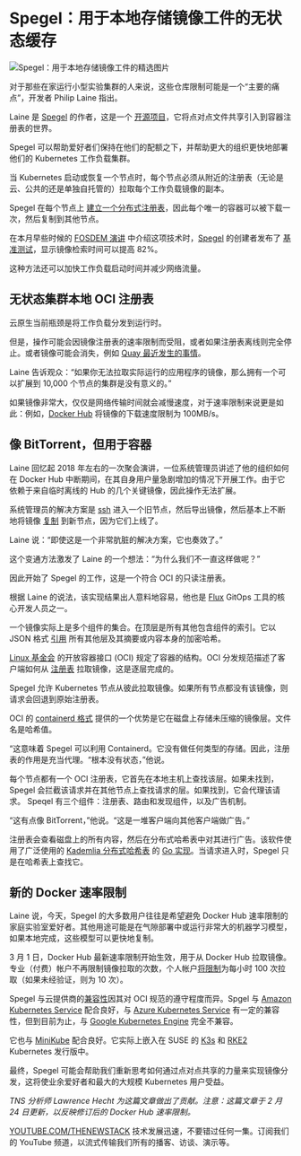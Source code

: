 # Spegel：用于本地存储镜像工件的无状态缓存

![Spegel：用于本地存储镜像工件的精选图片](https://cdn.thenewstack.io/media/2025/02/462544f1-spegel-1024x683.jpg)

对于那些在家运行小型实验集群的人来说，这些仓库限制可能是一个“主要的痛点”，开发者 Philip Laine 指出。

Laine 是 [Spegel](https://spegel.dev/) 的作者，这是一个 [开源项目](https://github.com/spegel-org/)，它将点对点文件共享引入到容器注册表的世界。

Spegel 可以帮助爱好者们保持在他们的配额之下，并帮助更大的组织更快地部署他们的 Kubernetes 工作负载集群。

当 Kubernetes 启动或恢复一个节点时，每个节点必须从附近的注册表（无论是云、公共的还是单独自托管的）拉取每个工作负载镜像的副本。

Spegel 在每个节点上 [建立一个分布式注册表](https://spegel.dev/docs/)，因此每个唯一的容器可以被下载一次，然后复制到其他节点。

在本月早些时候的 [FOSDEM 演讲](https://fosdem.org/2025/schedule/event/fosdem-2025-4934-cache-me-if-you-can-p2p-image-sharing-in-kubernetes-with-spegel/) 中介绍这项技术时，[Spegel](https://github.com/spegel-org/) 的创建者发布了 [基准测试](https://github.com/spegel-org/benchmark)，显示镜像检索时间可以提高 82%。

这种方法还可以加快工作负载启动时间并减少网络流量。

## 无状态集群本地 OCI 注册表

云原生当前瓶颈是将工作负载分发到运行时。

但是，操作可能会因镜像注册表的速率限制而受阻，或者如果注册表离线则完全停止。或者镜像可能会消失，例如 [Quay 最近发生的事情](https://www.redhat.com/en/blog/about-the-quay.io-outage-post-mortem)。

Laine 告诉观众：“如果你无法拉取实际运行的应用程序的镜像，那么拥有一个可以扩展到 10,000 个节点的集群是没有意义的。”

如果镜像非常大，仅仅是网络传输时间就会减慢速度，对于速率限制来说更是如此：例如，[Docker Hub](https://www.docker.com/?utm_content=inline+mention) 将镜像的下载速度限制为 100MB/s。

## 像 BitTorrent，但用于容器

Laine 回忆起 2018 年左右的一次聚会演讲，一位系统管理员讲述了他的组织如何在 Docker Hub 中断期间，在其自身用户量急剧增加的情况下开展工作。由于它依赖于来自临时离线的 Hub 的几个关键镜像，因此操作无法扩展。

系统管理员的解决方案是 [ssh](https://thenewstack.io/dr-torq-go-remote-with-ssh/) 进入一个旧节点，然后导出镜像，然后基本上不断地将镜像 [复制](https://thenewstack.io/linux-lesson-copy-files-over-your-network-with-scp/) 到新节点，因为它们上线了。

Laine 说：“即使这是一个非常肮脏的解决方案，它也奏效了。”

这个变通方法激发了 Laine 的一个想法：“为什么我们不一直这样做呢？”

因此开始了 Spegel 的工作，这是一个符合 OCI 的只读注册表。

根据 Laine 的说法，该实现结果出人意料地容易，他也是 [Flux](https://thenewstack.io/why-flux-isnt-dying-after-weaveworks/) GitOps 工具的核心开发人员之一。

一个镜像实际上是多个组件的集合。在顶层是所有其他包含组件的索引。它以 JSON 格式 [引用](https://oci.dag.dev/?image=ghcr.io%2Fspegel-org%2Fspegel%3Av0.0.30) 所有其他层及其摘要或内容本身的加密哈希。

[Linux 基金会](https://training.linuxfoundation.org/training/course-catalog/?utm_content=inline+mention) 的开放容器接口 (OCI) 规定了容器的结构。OCI 分发规范描述了客户端如何从 [注册表](https://thenewstack.io/tutorial-host-a-local-podman-image-registry/) 拉取镜像，这是逐层完成的。

Spegel 允许 Kubernetes 节点从彼此拉取镜像。如果所有节点都没有该镜像，则请求会回退到原始注册表。

OCI 的 [containerd 格式](https://thenewstack.io/dockers-quest-simplicity-evolution-containerd/) 提供的一个优势是它在磁盘上存储未压缩的镜像层。文件名是哈希值。

“这意味着 Spegel 可以利用 Containerd。它没有做任何类型的存储。因此，注册表的作用是充当代理。“根本没有状态，”他说。

每个节点都有一个 OCI 注册表，它首先在本地主机上查找该层。如果未找到，Spegel 会拦截该请求并在其他节点上查找请求的层。如果找到，它会代理该请求。
Speqel 有三个组件：注册表、路由和发现组件，以及广告机制。

“这有点像 BitTorrent，”他说。“这是一堆客户端向其他客户端做广告。”

注册表会查看磁盘上的所有内容，然后在分布式哈希表中对其进行广告。该软件使用了广泛使用的 [Kademlia 分布式哈希表](https://github.com/libp2p/specs/tree/master/kad-dht) 的 [Go 实现](https://github.com/libp2p/go-libp2p-kad-dht)。当请求进入时，Spegel 只是在哈希表上查找它。

## 新的 Docker 速率限制

Laine 说，今天，Spegel 的大多数用户往往是希望避免 Docker Hub 速率限制的家庭实验室爱好者。其他用途可能是在气隙部署中或运行非常大的机器学习模型，如果本地完成，这些模型可以更快地复制。

3 月 1 日，Docker Hub 最新速率限制开始生效，用于从 Docker Hub 拉取镜像。专业（付费）帐户不再限制镜像拉取的次数，个人帐户[将限制](https://www.docker.com/blog/revisiting-docker-hub-policies-prioritizing-developer-experience/)为每小时 100 次拉取（如果未经验证，则为 10 次）。

Spegel 与云提供商的[兼容性](https://spegel.dev/docs/getting-started/#compatibility)因其对 OCI 规范的遵守程度而异。Spgel 与 [Amazon Kubernetes Service](https://aws.amazon.com/?utm_content=inline+mention) 配合良好，与 [Azure Kubernetes Service](https://azure.microsoft.com/en-us/products/kubernetes-service) 有一定的兼容性，但到目前为止，与 [Google Kubernetes Engine](https://cloud.google.com/?utm_content=inline+mention) 完全不兼容。

它也与 [MiniKube](https://thenewstack.io/install-minikube-on-ubuntu-linux-for-easy-kubernetes-development/) 配合良好。它实际上嵌入在 SUSE 的 [K3s](https://thenewstack.io/ranchers-k3s-joins-cncf-sandbox-as-first-kubernetes-distribution/) 和 [RKE2](https://thenewstack.io/suse-upgrades-its-rancher-kubernetes-management-family/) Kubernetes 发行版中。

最终，Spegel 可能会帮助我们重新思考如何通过点对点共享的力量来实现镜像分发，这将使业余爱好者和最大的大规模 Kubernetes 用户受益。

*TNS 分析师 Lawrence Hecht 为这篇文章做出了贡献。注意：这篇文章于 2 月 24 日更新，以反映修订后的 Docker Hub 速率限制。*

[YOUTUBE.COM/THENEWSTACK](https://youtube.com/thenewstack?sub_confirmation=1)
技术发展迅速，不要错过任何一集。订阅我们的 YouTube
频道，以流式传输我们所有的播客、访谈、演示等。